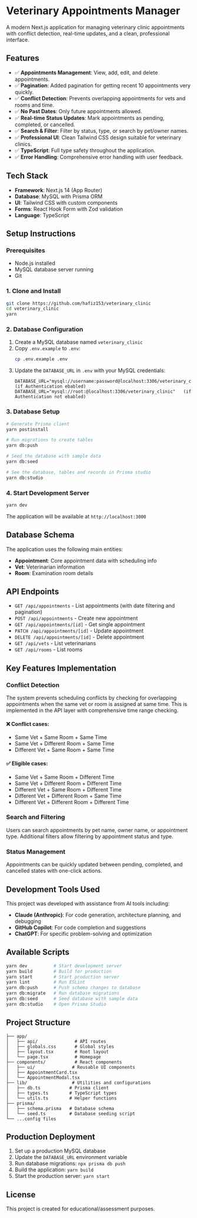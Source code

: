 # Veterinary Appointments Manager

A modern Next.js application for managing veterinary clinic appointments with conflict detection, real-time updates, and a clean, professional interface.

## Features

- ✅ **Appointments Management**: View, add, edit, and delete appointments.
- ✅ **Pagination**: Added pagination for getting recent 10 appointments very quickly.
- ✅ **Conflict Detection**: Prevents overlapping appointments for vets and rooms and time.
- ✅ **No Past Dates**: Only future appointments allowed.
- ✅ **Real-time Status Updates**: Mark appointments as pending, completed, or cancelled.
- ✅ **Search & Filter**: Filter by status, type, or search by pet/owner names.
- ✅ **Professional UI**: Clean Tailwind CSS design suitable for veterinary clinics.
- ✅ **TypeScript**: Full type safety throughout the application.
- ✅ **Error Handling**: Comprehensive error handling with user feedback.

## Tech Stack

- **Framework**: Next.js 14 (App Router)
- **Database**: MySQL with Prisma ORM
- **UI**: Tailwind CSS with custom components
- **Forms**: React Hook Form with Zod validation
- **Language**: TypeScript

## Setup Instructions

### Prerequisites

- Node.js installed
- MySQL database server running
- Git

### 1. Clone and Install

```bash
git clone https://github.com/hafiz153/veterinary_clinic
cd veterinary_clinic
yarn
```

### 2. Database Configuration

1. Create a MySQL database named `veterinary_clinic`
2. Copy `.env.example` to `.env`:
   ```bash
   cp .env.example .env
   ```
3. Update the `DATABASE_URL` in `.env` with your MySQL credentials:
   ```
   DATABASE_URL="mysql://username:password@localhost:3306/veterinary_clinic"   (if Authentication ebabled)
   DATABASE_URL="mysql://root:@localhost:3306/veterinary_clinic"   (if Authentication not ebabled)
   ```

### 3. Database Setup

```bash
# Generate Prisma client
yarn postinstall

# Run migrations to create tables
yarn db:push

# Seed the database with sample data
yarn db:seed

# See the database, tables and records in Prisma studio
yarn db:studio
```

### 4. Start Development Server

```bash
yarn dev
```

The application will be available at `http://localhost:3000`

## Database Schema

The application uses the following main entities:

- **Appointment**: Core appointment data with scheduling info
- **Vet**: Veterinarian information
- **Room**: Examination room details

## API Endpoints

- `GET /api/appointments` - List appointments (with date filtering and pagination)
- `POST /api/appointments` - Create new appointment
- `GET /api/appointments/[id]` - Get single appointment
- `PATCH /api/appointments/[id]` - Update appointment
- `DELETE /api/appointments/[id]` - Delete appointment
- `GET /api/vets` - List veterinarians
- `GET /api/rooms` - List rooms

## Key Features Implementation

### Conflict Detection

The system prevents scheduling conflicts by checking for overlapping appointments when the same vet or room is assigned at same time. This is implemented in the API layer with comprehensive time range checking.

#### ❌ Conflict cases:

- Same Vet + Same Room + Same Time
- Same Vet + Different Room + Same Time
- Different Vet + Same Room + Same Time

#### ✅ Eligible cases:

- Same Vet + Same Room + Different Time
- Same Vet + Different Room + Different Time
- Different Vet + Same Room + Different Time
- Different Vet + Different Room + Same Time
- Different Vet + Different Room + Different Time

### Search and Filtering

Users can search appointments by pet name, owner name, or appointment type. Additional filters allow filtering by appointment status and type.

### Status Management

Appointments can be quickly updated between pending, completed, and cancelled states with one-click actions.

## Development Tools Used

This project was developed with assistance from AI tools including:

- **Claude (Anthropic)**: For code generation, architecture planning, and debugging
- **GitHub Copilot**: For code completion and suggestions
- **ChatGPT**: For specific problem-solving and optimization

## Available Scripts

```bash
yarn dev          # Start development server
yarn build        # Build for production
yarn start        # Start production server
yarn lint         # Run ESLint
yarn db:push      # Push schema changes to database
yarn db:migrate   # Run database migrations
yarn db:seed      # Seed database with sample data
yarn db:studio    # Open Prisma Studio
```

## Project Structure

```
├── app/
│   ├── api/              # API routes
│   ├── globals.css       # Global styles
│   ├── layout.tsx        # Root layout
│   └── page.tsx          # Homepage
├── components/           # React components
│   ├── ui/              # Reusable UI components
│   ├── AppointmentCard.tsx
│   └── AppointmentModal.tsx
├── lib/                 # Utilities and configurations
│   ├── db.ts           # Prisma client
│   ├── types.ts        # TypeScript types
│   └── utils.ts        # Helper functions
├── prisma/
│   ├── schema.prisma   # Database schema
│   └── seed.ts         # Database seeding script
└── ...config files
```

## Production Deployment

1. Set up a production MySQL database
2. Update the `DATABASE_URL` environment variable
3. Run database migrations: `npx prisma db push`
4. Build the application: `yarn build`
5. Start the production server: `yarn start`

## License

This project is created for educational/assessment purposes.
